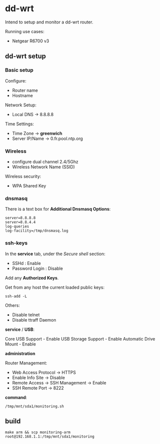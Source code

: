# dd-wrt

Intend to setup and monitor a dd-wrt router.

Running use cases: 
* Netgear R6700 v3

## dd-wrt setup

### Basic setup

Configure: 
* Router name
* Hostname

Network Setup:
* Local DNS -> 8.8.8.8

Time Settings:
* Time Zone -> **greenwich**
* Server IP/Name -> 0.fr.pool.ntp.org

### Wireless

* configure dual channel 2.4/5Ghz
* Wireless Network Name (SSID)

Wireless security:

* WPA Shared Key

### dnsmasq

There is a text box for __Additional Dnsmasq Options__:
```text
server=8.8.8.8
server=8.8.4.4
log-queries
log-facility=/tmp/dnsmasq.log
```

### ssh-keys

In the **service** tab, under the *Secure shell* section:

* SSHd : Enable
* Password Login : Disable

Add any **Authorized Keys**.

Get from any host the current loaded public keys:
```shell script
ssh-add -L
```

Others:

* Disable telnet
* Disable ttraff Daemon

**service** / **USB**:

Core USB Support - Enable
USB Storage Support - Enable 
Automatic Drive Mount - Enable

**administration**

Router Management:

* Web Access Protocol -> HTTPS
* Enable Info Site -> Disable
* Remote Access -> SSH Management -> Enable
* SSH Remote Port -> 8222


**command**:

```shell script
/tmp/mnt/sda1/monitoring.sh
``` 


## build

```shell script
make arm && scp monitoring-arm root@192.168.1.1:/tmp/mnt/sda1/monitoring
```
